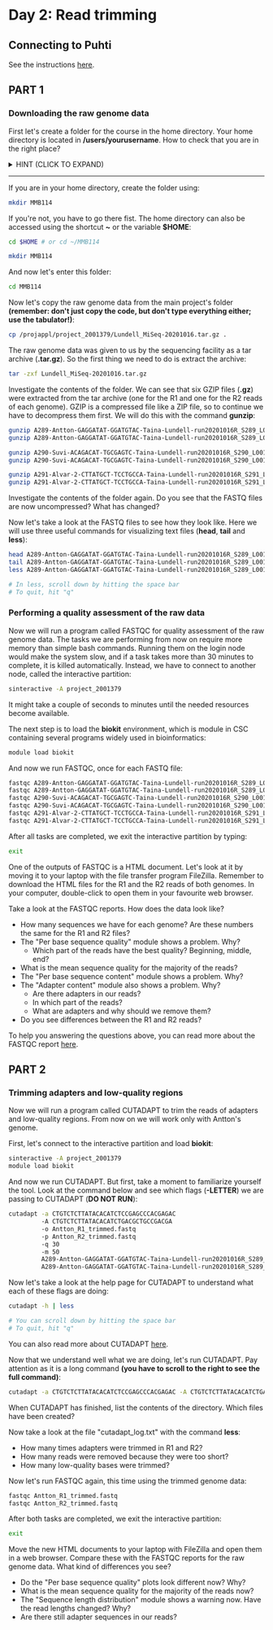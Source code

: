 # Day 2: Read trimming

## Connecting to Puhti

See the instructions [here](https://github.com/igorspp/MMB-114/blob/master/01-UNIX-and-CSC.md#connecting-to-puhti).

## PART 1

### Downloading the raw genome data

First let's create a folder for the course in the home directory. Your home directory is located in **/users/yourusername**. How to check that you are in the right place?

<details>
<summary>
HINT (CLICK TO EXPAND)
</summary>

> pwd

</details>  

---

If you are in your home directory, create the folder using:

```bash
mkdir MMB114
```

If you're not, you have to go there fist. The home directory can also be accessed using the shortcut **~** or the variable **$HOME**:

```bash
cd $HOME # or cd ~/MMB114

mkdir MMB114
```

And now let's enter this folder:

```bash
cd MMB114
```

Now let's copy the raw genome data from the main project's folder **(remember: don't just copy the code, but don't type everything either; use the tabulator!)**:

```bash
cp /projappl/project_2001379/Lundell_MiSeq-20201016.tar.gz .
```

The raw genome data was given to us by the sequencing facility as a tar archive (**.tar.gz**). So the first thing we need to do is extract the archive:

```bash
tar -zxf Lundell_MiSeq-20201016.tar.gz
```

Investigate the contents of the folder. We can see that six GZIP files (**.gz**) were extracted from the tar archive (one for the R1 and one for the R2 reads of each genome). GZIP is a compressed file like a ZIP file, so to continue we have to decompress them first. We will do this with the command **gunzip**:

```bash
gunzip A289-Antton-GAGGATAT-GGATGTAC-Taina-Lundell-run20201016R_S289_L001_R1_001.fastq.gz
gunzip A289-Antton-GAGGATAT-GGATGTAC-Taina-Lundell-run20201016R_S289_L001_R2_001.fastq.gz

gunzip A290-Suvi-ACAGACAT-TGCGAGTC-Taina-Lundell-run20201016R_S290_L001_R1_001.fastq.gz
gunzip A290-Suvi-ACAGACAT-TGCGAGTC-Taina-Lundell-run20201016R_S290_L001_R2_001.fastq.gz

gunzip A291-Alvar-2-CTTATGCT-TCCTGCCA-Taina-Lundell-run20201016R_S291_L001_R1_001.fastq.gz
gunzip A291-Alvar-2-CTTATGCT-TCCTGCCA-Taina-Lundell-run20201016R_S291_L001_R2_001.fastq.gz
```

Investigate the contents of the folder again. Do you see that the FASTQ files are now uncompressed? What has changed?  

Now let's take a look at the FASTQ files to see how they look like. Here we will use three useful commands for visualizing text files (**head**, **tail** and **less**):

```bash
head A289-Antton-GAGGATAT-GGATGTAC-Taina-Lundell-run20201016R_S289_L001_R1_001.fastq
tail A289-Antton-GAGGATAT-GGATGTAC-Taina-Lundell-run20201016R_S289_L001_R1_001.fastq
less A289-Antton-GAGGATAT-GGATGTAC-Taina-Lundell-run20201016R_S289_L001_R1_001.fastq

# In less, scroll down by hitting the space bar
# To quit, hit "q"
```

### Performing a quality assessment of the raw data

Now we will run a program called FASTQC for quality assessment of the raw genome data. The tasks we are performing from now on require more memory than simple bash commands. Running them on the login node would make the system slow, and if a task takes more than 30 minutes to complete, it is killed automatically. Instead, we have to connect to another node, called the interactive partition:

```bash
sinteractive -A project_2001379
```

It might take a couple of seconds to minutes until the needed resources become available.  

The next step is to load the **biokit** environment, which is module in CSC containing several programs widely used in bioinformatics:

```bash
module load biokit
```
And now we run FASTQC, once for each FASTQ file:

```bash
fastqc A289-Antton-GAGGATAT-GGATGTAC-Taina-Lundell-run20201016R_S289_L001_R1_001.fastq
fastqc A289-Antton-GAGGATAT-GGATGTAC-Taina-Lundell-run20201016R_S289_L001_R2_001.fastq
fastqc A290-Suvi-ACAGACAT-TGCGAGTC-Taina-Lundell-run20201016R_S290_L001_R1_001.fastq
fastqc A290-Suvi-ACAGACAT-TGCGAGTC-Taina-Lundell-run20201016R_S290_L001_R2_001.fastq
fastqc A291-Alvar-2-CTTATGCT-TCCTGCCA-Taina-Lundell-run20201016R_S291_L001_R1_001.fastq
fastqc A291-Alvar-2-CTTATGCT-TCCTGCCA-Taina-Lundell-run20201016R_S291_L001_R2_001.fastq
```

After all tasks are completed, we exit the interactive partition by typing:

```bash
exit
```

One of the outputs of FASTQC is a HTML document. Let's look at it by moving it to your laptop with the file transfer program FileZilla. Remember to download the HTML files for the R1 and the R2 reads of both genomes. In your computer, double-click to open them in your favourite web browser.  

Take a look at the FASTQC reports. How does the data look like?

* How many sequences we have for each genome? Are these numbers the same for the R1 and R2 files?
* The "Per base sequence quality" module shows a problem. Why?
  * Which part of the reads have the best quality? Beginning, middle, end?
* What is the mean sequence quality for the majority of the reads?
* The "Per base sequence content" module shows a problem. Why?
* The "Adapter content" module also shows a problem. Why?
  * Are there adapters in our reads?
  * In which part of the reads?
  * What are adapters and why should we remove them?
* Do you see differences between the R1 and R2 reads?

To help you answering the questions above, you can read more about the FASTQC report [here](http://www.bioinformatics.babraham.ac.uk/projects/fastqc/Help/3%20Analysis%20Modules/).

## PART 2

### Trimming adapters and low-quality regions

Now we will run a program called CUTADAPT to trim the reads of adapters and low-quality regions. From now on we will work only with Antton's genome.

First, let's connect to the interactive partition and load **biokit**:

```bash
sinteractive -A project_2001379
module load biokit
```

And now we run CUTADAPT. But first, take a moment to familiarize yourself the tool. Look at the command below and see which flags (**-LETTER**) we are passing to CUTADAPT (**DO NOT RUN**):

```bash
cutadapt -a CTGTCTCTTATACACATCTCCGAGCCCACGAGAC
         -A CTGTCTCTTATACACATCTGACGCTGCCGACGA
         -o Antton_R1_trimmed.fastq
         -p Antton_R2_trimmed.fastq
         -q 30
         -m 50
         A289-Antton-GAGGATAT-GGATGTAC-Taina-Lundell-run20201016R_S289_L001_R1_001.fastq
         A289-Antton-GAGGATAT-GGATGTAC-Taina-Lundell-run20201016R_S289_L001_R1_001.fastq
```

Now let's take a look at the help page for CUTADAPT to understand what each of these flags are doing:

```bash
cutadapt -h | less

# You can scroll down by hitting the space bar
# To quit, hit "q"
```

You can also read more about CUTADAPT [here](https://cutadapt.readthedocs.io/en/stable/guide.html).  

Now that we understand well what we are doing, let's run CUTADAPT. Pay attention as it is a long command **(you have to scroll to the right to see the full command)**:

```bash
cutadapt -a CTGTCTCTTATACACATCTCCGAGCCCACGAGAC -A CTGTCTCTTATACACATCTGACGCTGCCGACGA -o Antton_R1_trimmed.fastq -p Antton_R2_trimmed.fastq -q 30 -m 50 A289-Antton-GAGGATAT-GGATGTAC-Taina-Lundell-run20201016R_S289_L001_R1_001.fastq A289-Antton-GAGGATAT-GGATGTAC-Taina-Lundell-run20201016R_S289_L001_R2_001.fastq > cutadapt_log.txt
```

When CUTADAPT has finished, list the contents of the directory. Which files have been created?

Now take a look at the file "cutadapt_log.txt" with the command **less**:

* How many times adapters were trimmed in R1 and R2?
* How many reads were removed because they were too short?
* How many low-quality bases were trimmed?

Now let's run FASTQC again, this time using the trimmed genome data:

```bash
fastqc Antton_R1_trimmed.fastq
fastqc Antton_R2_trimmed.fastq
```

After both tasks are completed, we exit the interactive partition:

```bash
exit
```

Move the new HTML documents to your laptop with FileZilla and open them in a web browser. Compare these with the FASTQC reports for the raw genome data. What kind of differences you see?

* Do the "Per base sequence quality" plots look different now? Why?
* What is the mean sequence quality for the majority of the reads now?
* The "Sequence length distribution" module shows a warning now. Have the read lengths changed? Why?
* Are there still adapter sequences in our reads?
